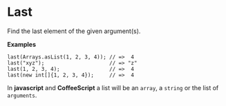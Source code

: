 # Last

Find the last element of the given argument(s).

<b>Examples</b>

```
last(Arrays.asList(1, 2, 3, 4)); // =>  4
last("xyz");                     // => "z"
last(1, 2, 3, 4);                // =>  4
last(new int[]{1, 2, 3, 4});     // =>  4
```

In <b>javascript</b> and <b>CoffeeScript</b> a list will be an `array`, a `string` or the list of `arguments`.
